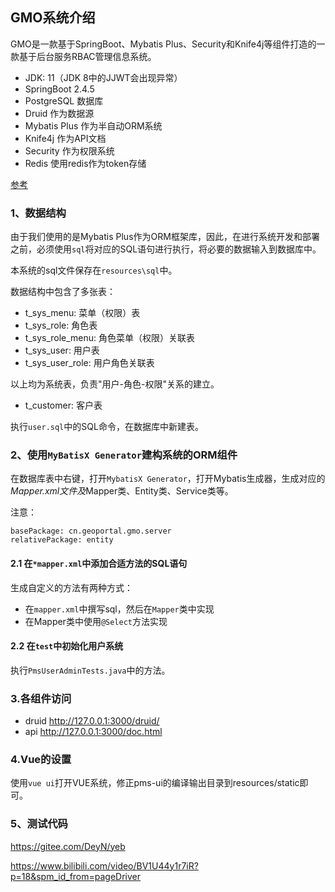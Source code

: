 ## GMO系统介绍

GMO是一款基于SpringBoot、Mybatis Plus、Security和Knife4j等组件打造的一款基于后台服务RBAC管理信息系统。

- JDK: 11（JDK 8中的JJWT会出现异常）
- SpringBoot 2.4.5
- PostgreSQL 数据库
- Druid 作为数据源
- Mybatis Plus 作为半自动ORM系统
- Knife4j 作为API文档
- Security 作为权限系统
- Redis 使用redis作为token存储

[参考](https://www.cnblogs.com/cao-lei/)

### 1、数据结构

由于我们使用的是Mybatis Plus作为ORM框架库，因此，在进行系统开发和部署之前，必须使用`sql`将对应的SQL语句进行执行，将必要的数据输入到数据库中。

本系统的sql文件保存在`resources\sql`中。

数据结构中包含了多张表：
- t_sys_menu: 菜单（权限）表
- t_sys_role: 角色表
- t_sys_role_menu: 角色菜单（权限）关联表
- t_sys_user: 用户表
- t_sys_user_role: 用户角色关联表

以上均为系统表，负责"用户-角色-权限"关系的建立。

- t_customer: 客户表

执行`user.sql`中的SQL命令，在数据库中新建表。

### 2、使用`MyBatisX Generator`建构系统的ORM组件

在数据库表中右键，打开`MybatisX Generator`，打开Mybatis生成器，生成对应的*Mapper.xml文件及*Mapper类、Entity类、Service类等。

注意：

```
basePackage: cn.geoportal.gmo.server
relativePackage: entity
```

#### 2.1 在`*mapper.xml`中添加合适方法的SQL语句

生成自定义的方法有两种方式：

- 在`mapper.xml`中撰写sql，然后在`Mapper`类中实现
- 在Mapper类中使用`@Select`方法实现

#### 2.2 在`test`中初始化用户系统

执行`PmsUserAdminTests.java`中的方法。

### 3.各组件访问

- druid http://127.0.0.1:3000/druid/
- api   http://127.0.0.1:3000/doc.html

### 4.Vue的设置

使用`vue ui`打开VUE系统，修正pms-ui的编译输出目录到resources/static即可。

### 5、测试代码

https://gitee.com/DeyN/yeb

https://www.bilibili.com/video/BV1U44y1r7iR?p=18&spm_id_from=pageDriver
